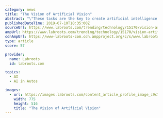 ```yaml
---
category: news
title: "The Vision of Artificial Vision"
abstract: "\"These tasks are the key to create artificial intelligence: to teach driverless cars to recognize a traffic signal, to enable voice control in consumer devices, among numerous other examples.\" The idea behind smart glass consists of moving beyond ..."
publishedDateTime: 2019-07-10T18:35:00Z
sourceUrl: https://www.labroots.com/trending/technology/15170/vision-artificial-vision
ampUrl: https://www.labroots.com/trending/technology/15170/vision-artificial-vision/amp
cdnAmpUrl: https://www-labroots-com.cdn.ampproject.org/c/s/www.labroots.com/trending/technology/15170/vision-artificial-vision/amp
type: article
score: 57

provider:
  name: Labroots
  id: labroots.com

topics:
  - AI
  - AI in Autos

images:
  - url: https://images.labroots.com/content_article_profile_image_c9c75acc44cf63fc15ad788d6ec2e6eeb6bc8652_1835.jpg
    width: 775
    height: 516
    title: "The Vision of Artificial Vision"
---
```

